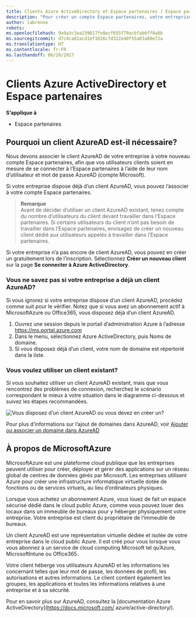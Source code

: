 ```yaml
---
title: Clients Azure ActiveDirectory et Espace partenaires | Espace partenaires
description: "Pour créer un compte Espace partenaires, votre entreprise doit avoir un client Azure ActiveDirectory (AzureAD). AzureAD est le service d’annuaire et de gestion des identités basé sur le cloud de Microsoft."
author: labrenne
robots: 
ms.openlocfilehash: 9a9a3c3aa239017fe8ecf655f79acbfab6ff8a0b
ms.sourcegitcommit: d7c4ca62acd1ef1026c7d322e40f55a83a80e72a
ms.translationtype: HT
ms.contentlocale: fr-FR
ms.lasthandoff: 06/28/2017
---
```

# <a name="azure-active-directory-tenants-and-partner-center"></a>Clients Azure ActiveDirectory et Espace partenaires  

**S’applique à**

-  Espace partenaires

## <a name="why-you-need-an-azure-ad-tenant"></a>Pourquoi un client AzureAD est-il nécessaire?

Nous devons associer le client AzureAD de votre entreprise à votre nouveau compte Espace partenaires, afin que vos utilisateurs clients soient en mesure de se connecter à l’Espace partenaires à l’aide de leur nom d’utilisateur et mot de passe AzureAD (compte Microsoft).

Si votre entreprise dispose déjà d’un client AzureAD, vous pouvez l’associer à votre compte Espace partenaires. 

>**Remarque**<br> Avant de décider d’utiliser un client AzureAD existant, tenez compte du nombre d’utilisateurs du client devant travailler dans l’Espace partenaires. Si certains utilisateurs du client n’ont pas besoin de travailler dans l’Espace partenaires, envisagez de créer un nouveau client dédié aux utilisateurs appelés à travailler dans l’Espace partenaires.

Si votre entreprise n’a pas encore de client AzureAD, vous pouvez en créer un gratuitement lors de l’inscription. Sélectionnez **Créer un nouveau client** sur la page **Se connecter à Azure ActiveDirectory**. 

### <a name="not-sure-if-your-company-already-has-an-azure-ad-tenant"></a>Vous ne savez pas si votre entreprise a déjà un client AzureAD?

Si vous ignorez si votre entreprise dispose d’un client AzureAD, procédez comme suit pour le vérifier. Notez que si vous avez un abonnement actif à MicrosoftAzure ou Office365, vous disposez déjà d’un client AzureAD.
1.  Ouvrez une session depuis le portail d’administration Azure à l’adresse https://ms.portal.azure.com
2.  Dans le menu, sélectionnez Azure ActiveDirectory, puis Noms de domaine.
3.  Si vous disposez déjà d’un client, votre nom de domaine est répertorié dans la liste.

### <a name="using-an-existing-tenant"></a>Vous voulez utiliser un client existant?

Si vous souhaitez utiliser un client AzureAD existant, mais que vous rencontrez des problèmes de connexion, recherchez le scénario correspondant le mieux à votre situation dans le diagramme ci-dessous et suivez les étapes recommandées. 

![Vous disposez d’un client AzureAD ou vous devez en créer un?](images/onboardingAADFlow.png)

Pour plus d’informations sur l’ajout de domaines dans AzureAD, voir [Ajouter ou associer un domaine dans AzureAD](https://docs.microsoft.com/azure/active-directory/active-directory-add-domain)

## <a name="about-microsoft-azure"></a>À propos de MicrosoftAzure

MicrosoftAzure est une plateforme cloud publique que les entreprises peuvent utiliser pour créer, déployer et gérer des applications sur un réseau global de centres de données gérés par Microsoft. Les entreprises utilisent Azure pour créer une infrastructure informatique virtuelle dotée de fonctions ou de services virtuels, au lieu d’ordinateurs physiques. 

Lorsque vous achetez un abonnement Azure, vous louez de fait un espace sécurisé dédié dans le cloud public Azure, comme vous pouvez louer des locaux dans un immeuble de bureaux pour y héberger physiquement votre entreprise. Votre entreprise est client du propriétaire de l’immeuble de bureaux. 

Un client AzureAD est une représentation virtuelle dédiée et isolée de votre entreprise dans le cloud public Azure. Il est créé pour vous lorsque vous vous abonnez à un service de cloud computing Microsoft tel qu’Azure, MicrosoftIntune ou Office365. 

Votre client héberge vos utilisateurs AzureAD et les informations les concernant telles que leur mot de passe, les données de profil, les autorisations et autres informations. Le client contient également les groupes, les applications et toutes les informations relatives à une entreprise et à sa sécurité. 

Pour en savoir plus sur AzureAD, consultez la [documentation Azure ActiveDirectory](https://docs.microsoft.com/ azure/active-directory/). 